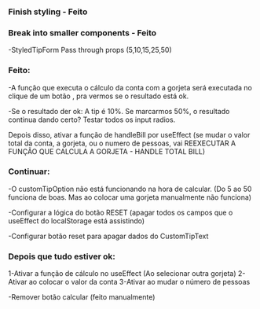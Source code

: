 ### Finish styling - Feito

### Break into smaller components - Feito
-StyledTipForm
    Pass through props (5,10,15,25,50)

### Feito:
-A função que executa o cálculo da conta com a gorjeta será executada no clique de um botão , pra vermos se o resultado está ok.

-Se o resultado der ok:
A tip é 10%. Se marcarmos 50%, o resultado continua dando certo?
Testar todos os input radios.

Depois disso, ativar a função de handleBill por useEffect (se mudar o valor total da conta, a gorjeta, ou o numero de pessoas, vai REEXECUTAR A FUNÇÃO QUE CALCULA A GORJETA - HANDLE TOTAL BILL)

### Continuar:
-O customTipOption não está funcionando na hora de calcular. (Do 5 ao 50 funciona de boas. Mas ao colocar uma gorjeta manualmente não funciona)

-Configurar a lógica do botão RESET (apagar todos os campos que o useEffect do localStorage está assistindo)

-Configurar botão reset para apagar dados do CustomTipText

### Depois que tudo estiver ok: 
1-Ativar a função de cálculo no useEffect (Ao selecionar outra gorjeta)
2-Ativar ao colocar o valor da conta
3-Ativar ao mudar o número de pessoas

-Remover botão calcular (feito manualmente)
